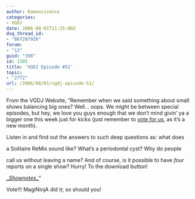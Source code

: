 ```yaml
---
author: Ramaniscence
categories:
- VGDJ
date: 2006-08-01T21:25:00Z
dsq_thread_id:
- "867287926"
forum:
- "12"
guid: "398"
id: 1305
title: 'VGDJ Episode #51'
topic:
- "2772"
url: /2006/08/01/vgdj-episode-51/
---
```


From the VGDJ Website, &#8220;Remember when we said something about small shows balancing big ones? Well&#8230; oops. We might be between special episodes, but hey, we love you guys enough that we don&#8217;t mind givin&#8217; ya a bigger one this week just for kicks (just remember to [vote for us](http://www.podcastalley.com/one_vote2.php?pod_id=4140), as it&#8217;s a new month).
  
Listen in and find out the answers to such deep questions as: what does
  
a Solitaire ReMix sound like? What&#8217;s a periodontal cyst? Why do people
  
call us without leaving a name? And of course, is it possible to have _four_ reports on a single show? Hurry! To the download button!

[**_**_Shownotes_**_**](http://www.vgdj.net/Shownotes/2006/08/vgdj-shownotes-051.html)&#8220;

Vote!!! MagiNinjA did it; so should you!